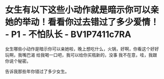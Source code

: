 # 女生有以下这些小动作就是暗示你可以亲她的举动！看看你过去错过了多少爱情！ - P1 - 不怕队长 - BV1P7411c7RA

女生哪些小动作是暗示你可以亲她啦，晚上想吃什么，火锅，好啊，你看这个好好玩啊，我嘴巴渴 给我喝一口吧，我可以给你买瓶新的，没事 我不在意，哇，我跟你说个秘密。

告诉我那些年你错过了多少女生。